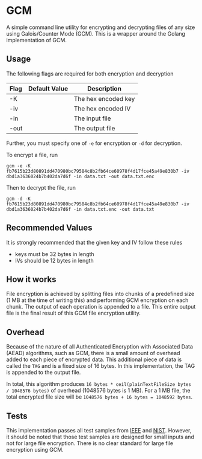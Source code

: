 # GCM

A simple command line utility for encrypting and decrypting files of any size using Galois/Counter Mode (GCM). This is a wrapper around the Golang implementation of GCM.

## Usage

The following flags are required for both encryption and decryption

| Flag | Default Value | Description |
|------|---------------|-------------|
| -K | &nbsp; | The hex encoded key |
| -iv | &nbsp; | The hex encoded IV |
| -in | &nbsp; | The input file |
| -out | &nbsp; | The output file |

Further, you must specify one of `-e` for encryption or `-d` for decryption.

To encrypt a file, run

```
gcm -e -K fb7615b23d80891dd470980bc79584c8b2fb64ce60978f4d17fce45a49e830b7 -iv dbd1a3636024b7b402da7d6f -in data.txt -out data.txt.enc
```

Then to decrypt the file, run

```
gcm -d -K fb7615b23d80891dd470980bc79584c8b2fb64ce60978f4d17fce45a49e830b7 -iv dbd1a3636024b7b402da7d6f -in data.txt.enc -out data.txt
```

## Recommended Values

It is strongly recommended that the given key and IV follow these rules

* keys must be 32 bytes in length
* IVs should be 12 bytes in length

## How it works

File encryption is achieved by splitting files into chunks of a predefined size (1 MB at the time of writing this) and performing GCM encryption on each chunk. The output of each operation is appended to a file. This entire output file is the final result of this GCM file encryption utility.

## Overhead

Because of the nature of all Authenticated Encryption with Associated Data (AEAD) algorithms, such as GCM, there is a small amount of overhead added to each piece of encrypted data. This additional piece of data is called the `TAG` and is a fixed size of 16 bytes. In this implementation, the TAG is appended to the output file.

In total, this algorithm produces `16 bytes * ceil(plainTextFileSize bytes / 1048576 bytes)` of overhead (1048576 bytes is 1 MB). For a 1 MB file, the total encrypted file size will be `1048576 bytes + 16 bytes = 1048592 bytes`.

## Tests

This implementation passes all test samples from [IEEE](http://www.mail-archive.com/stds-p1619@listserv.ieee.org/msg00548.html) and [NIST](http://csrc.nist.gov/groups/ST/toolkit/BCM/documents/proposedmodes/gcm/gcm-revised-spec.pdf). However, it should be noted that those test samples are designed for small inputs and not for large file encryption. There is no clear standard for large file encryption using GCM.
